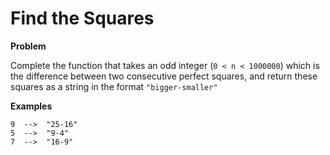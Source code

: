# Find the Squares

<b>Problem</b>

Complete the function that takes an odd integer (`0 < n < 1000000`) which is the difference between two consecutive perfect squares, and return these squares as a string in the format `"bigger-smaller"`

<b>Examples</b>
```
9  -->  "25-16"
5  -->  "9-4"
7  -->  "16-9"
```
